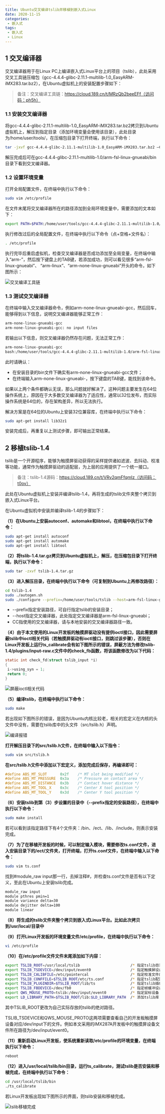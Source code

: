 ```yaml
---
title: Ubuntu交叉编译tslib并移植到嵌入式Linux
date: 2020-11-15
categories:
 - 嵌入式
tags:
 - 嵌入式
 - Linux
---
```


## 1 交叉编译器

交叉编译器用于在Linux PC上编译嵌入式Linux平台上的项目（tslib），此处采用交叉工具链压缩包（gcc-4.4.4-glibc-2.11.1-multilib-1.0_EasyARM-iMX283.tar.bz2），在Ubuntu虚拟机上的安装配置步骤如下：

> 备注：交叉编译工具链：https://cloud.189.cn/t/MRzQb2beeEFf（访问码：ph5h）

### 1.1 安装交叉编译器

将gcc-4.4.4-glibc-2.11.1-multilib-1.0_EasyARM-iMX283.tar.bz2拷贝到Ubuntu虚拟机上，解压到指定目录（添加环境变量会使用该目录），此处目录为/home/user/tools/，在压缩包目录下打开终端，执行以下命令：

```bash
tar -jxvf gcc-4.4.4-glibc-2.11.1-multilib-1.0_EasyARM-iMX283.tar.bz2 –C /home/user/tools/
```

解压完成后可在gcc-4.4.4-glibc-2.11.1-multilib-1.0/arm-fsl-linux-gnueabi/bin目录下看到交叉编译器。

### 1.2 设置环境变量

打开全局配置文件，在终端中执行以下命令：

```bash
sudo vim /etc/profile
```

在文件末尾将交叉编译器所在的路径添加到全局环境变量中，需要添加的文本如下：

```bash
export PATH=$PATH:/home/user/tools/gcc-4.4.4-glibc-2.11.1-multilib-1.0/arm-fsl-linux-gnueabi/bin/
```

执行修改过后的全局配置文件，在终端中执行以下命令（点+空格+文件名）：

```bash
. /etc/profile
```

执行完毕后重启虚拟机，检查交叉编译器是否成功添加至全局变量，在终端中输入“arm-”，然后按下键盘上的TAB键，若添加成功，则可以看见很多“arm-fsl-linux-gnueabi”、 “arm-linux”、“arm-none-linux-gnueabi”开头的命令，如下图所示：

![交叉编译工具链](./images/port_tslib/toolchain.png)

### 1.3 测试交叉编译器

在终端中输入交叉编译器命令，例如arm-none-linux-gnueabi-gcc，然后回车，能够得到以下信息，说明交叉编译器能够正常工作：

```bash
arm-none-linux-gnueabi-gcc
arm-none-linux-gnueabi-gcc: no input files
```

若输出以下信息，则交叉编译器仍然存在问题，无法正常工作：

```bash
arm-none-linux-gnueabi-gcc
bash:/home/user/tools/gcc-4.4.4-glibc-2.11.1-multilib-1.0/arm-fsl-linux-gnueabi/bin/arm-none-linux-gnueabi-gcc: 没有那个文件或目录
```

此时请确认：

- 在安装目录的bin文件下确实有arm-none-linux-gnueabi-gcc文件；
- 在终端输入arm-none-linux-gnueabi-，按下键盘的TAB键，能找到该命令。

如果以上两个条件都确认无误，那么问题就好解决了。这种问题主要发生在64位操作系统上，原因在于大多数交叉编译器为了适应性，通常以32位发布，而实际操作系统是64位的，存在架构差异，所以无法执行。

解决方案是在64位的Ubuntu上安装32位兼容库，在终端中执行以下命令：

```bash
sudo apt-get install lib32z1
```

安装完成后，再重复以上测试步骤，即可输出正常结果。

## 2 移植tslib-1.4

tslib是一个开源程序，能够为触摸屏驱动获得的采样提供诸如滤波、去抖动、校准等功能，通常作为触摸屏驱动的适配层，为上层的应用提供了一个统一接口。

> 备注：tslib-1.4源码：https://cloud.189.cn/t/VRv2qmFfqmIz（访问码：t0ov）

此处在Ubuntu虚拟机上安装并编译tslib-1.4，再将生成的tslib文件夹整个拷贝到嵌入式Linux平台。

在Ubuntu虚拟机中安装并编译tslib-1.4的步骤如下：

**（1）在Ubuntu上安装autoconf、automake和libtool，在终端中执行以下命令：**

```bash
sudo apt-get install autoconf
sudo apt-get install automake
sudo apt-get install libtool
```

**（2）将tslib-1.4.tar.gz拷贝到Ubuntu虚拟机上，解压，在压缩包目录下打开终端，执行以下命令：**

```bash
sudo tar -zxvf tslib-1.4.tar.gz
```

**（3）进入解压目录，在终端中执行以下命令（可复制到Ubuntu上再修改路径）：**

```bash
cd tslib-1.4
sudo ./autogen.sh
sudo ./configure --prefix=/home/user/tools/tslib --host=arm-fsl-linux-gnueabi CC=/home/user/tools/gcc-4.4.4-glibc-2.11.1-multilib-1.0/arm-fsl-linux-gnueabi/bin/arm-none-linux-gnueabi-gcc ac_cv_func_malloc_0_nonnull=yes
```

- --prefix指定安装路径，可自行指定tslib的安装目录；
- --host指定交叉编译器，此处指定交叉编译器是arm-fsl-linux-gnueabi；
- CC指使用的交叉编译器，请与本地安装的交叉编译器路径一致。

**（4）由于本文使用的Linux开发板的触摸屏驱动没有提供ioctl接口，因此需要屏蔽tslib中ioctl相关代码（若触摸屏驱动有ioctl接口，则跳过该步骤），否则在Linux开发板上运行ts_calibrate会有如下图所示的错误，屏蔽方法为修改tslib-1.4/plugins/input-raw.c文件中的check_fb函数，将该函数修改为以下代码：**

```c
static int check_fd(struct tslib_input *i)
{
 i->using_syn = 1; 
 return 0;
}
```

![屏蔽ioctl相关代码](./images/port_tslib/block_ioctl_code.png)

**（5）编译tslib，在终端中执行以下命令：**

```bash
sudo make
```

若出现如下图所示的错误，是因为Ubuntu内核比较老，相关的宏定义在内核的头文件中没有，需要在tslib库中的头文件（src/tslib.h）声明。

![编译报错](./images/port_tslib/error.png)

**打开解压目录下的src/tslib.h文件，在终端中输入以下指令：**

```bash
sudo vim src/tslib.h
```

**在src/tslib.h文件中添加以下宏定义，添加完成后保存，再编译即可：**

```c
#define ABS_MT_SLOT      0x2f    /* MT slot being modified */
#define ABS_MT_PRESSURE  0x3a    /* Pressure on contact area */
#define ABS_MT_DISTANCE  0x3b    /* Contact hover distance */
#define ABS_MT_TOOL_X    0x3c    /* Center X tool position */
#define ABS_MT_TOOL_Y    0x3d    /* Center Y tool position */
```

**（6）安装tslib到第（3）步设置的目录中（--prefix指定的安装路径），在终端中执行以下命令：**

```bash
sudo make install
```

若可以看到该指定路径下有4个文件夹：/bin、/ect、/lib、/include，则表示安装完成。

**（7）为了在移植开发板的时候，可以制定输入模块，需要修改ts.conf文件，进入安装目录下的/ect/文件夹，打开终端，打开ts.conf文件，在终端中输入以下命令：**

```bash
sudo vim ts.conf
```

找到#module_raw input那一行，去掉注释#，并检查ts.conf文件是否有以下定义，至此在Ubuntu上安装tslib完成。

```bash
module_raw input
module pthres pmin=1
module variance delta=30
module dejitter delta=100
module linear
```
**（8）将生成的tslib文件夹整个拷贝到嵌入式Linux平台。比如此次拷贝到/usr/local/目录中**

**（9）打开Linux开发板的环境变量文件/etc/profile，在终端中执行以下命令：**

```bash
vi /etc/profile
```

**（10）在/etc/profile文件文件末尾添加如下内容：**

```bash
export TSLIB_ROOT=/usr/local/tslib                       /* 指定tslib目录路径 */
export TSLIB_TSDEVICE=/dev/input/event0                  /* 指定触摸屏设备 */
export TSLIB_CALIBFILE=/etc/pointercal                   /* 指定校准文件的存放位置 */
export TSLIB_CONFFILE=$TSLIB_ROOT/etc/ts.conf            /* 指定tslib配置文件的路径 */
export TSLIB_PLUGINDIR=$TSLIB_ROOT/lib/ts                /* 指定tslib插件文件的路径 */
export TSLIB_FBDEVICE=/dev/fb0                           /* 指定帧缓冲设备 */
export QWS_MOUSE_PROTO=tslib:/dev/input/event0           /* 指定鼠标设备 */
export LD_LIBRARY_PATH=$TSLIB_ROOT/lib:$LD_LIBRARY_PATH  /* 添加tslib库 */
```

其中TSLIB_ROOT更改为自己实际存放的tslib的绝对路径。

TSLIB_TSDEVICE和QWS_MOUSE_PROTO这两项需要查看自己的开发板触摸屏设备对应/dev/input下的文件。例如本文采用的iMX287A开发板中的触摸屏设备文件所在路径为/dev/input/event0。

**（11）重新启动Linux开发板，使系统重新读取/etc/profile的环境变量，在终端执行以下命令：**

```bash
reboot
```

**（12）进入/usr/local/tslib/bin目录，运行ts_calibrate，测试tslib是否安装和移植完成，在终端中执行以下命令：**

```bash
cd /usr/local/tslib/bin
./ts_calibrate
```

若Linux开发板出现如下图所示的界面，则tslib安装和移植完成。

![tslib移植完成](./images/port_tslib/tslib_port.png)
